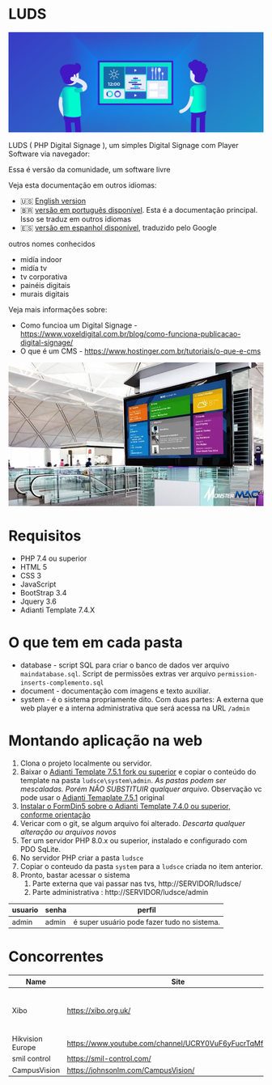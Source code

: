 # LUDS

![visão geral](digital-signage.png)

LUDS ( PHP Digital Signage ), um simples Digital Signage com Player Software via navegador: 

Essa é versão da comunidade, um software livre

Veja esta documentação em outros idiomas:
- :us: [English version](../README.md)
- :brazil: [versão em português disponível](README_pt-BR.md). Esta é a documentação principal. Isso se traduz em outros idiomas
- :es: [versão em espanhol disponível](README_es.md), traduzido pelo Google

outros nomes conhecidos
* midía indoor
* midía tv
* tv corporativa
* painéis digitais
* murais digitais 

Veja mais informações sobre: 
* Como funcioa um Digital Signage - https://www.voxeldigital.com.br/blog/como-funciona-publicacao-digital-signage/
* O que é um CMS - https://www.hostinger.com.br/tutoriais/o-que-e-cms

![visão geral](exemplo01.jpg)

# Requisitos
* PHP 7.4 ou superior
* HTML 5
* CSS 3
* JavaScript
* BootStrap 3.4
* Jquery 3.6
* Adianti Template 7.4.X

# O que tem em cada pasta
* database - script SQL para criar o banco de dados ver arquivo `maindatabase.sql`. Script de permissões extras ver arquivo `permission-inserts-complemento.sql`
* document - documentação com imagens e texto auxiliar.
* system - é o sistema propriamente dito. Com duas partes:  A externa que web player e a interna administrativa que será acessa na URL `/admin`

# Montando aplicação na web

1. Clona o projeto localmente ou servidor.
1. Baixar o [Adianti Template 7.5.1 fork ou superior](https://github.com/bjverde/adianti-fork-template) e copiar o conteúdo do template na pasta `ludsce\system\admin`. *As pastas podem ser mescaladas. Porém NÃO SUBSTITUIR qualquer arquivo*. Observação vc pode usar o [Adianti Temaplate 7.5.1](https://www.adianti.com.br/framework-download) original
1. [Instalar o FormDin5 sobre o Adianti Template 7.4.0 ou superior, conforme orientação](https://github.com/bjverde/formDin5#instala%C3%A7%C3%A3o)
1. Vericar com o git, se algum arquivo foi alterado. *Descarta qualquer alteração ou arquivos novos*
1. Ter um servidor PHP 8.0.x ou superior, instalado e configurado com PDO SqLite.
1. No servidor PHP criar a pasta `ludsce`
1. Copiar o conteudo da pasta `system` para a `ludsce` criada no item anterior.
1. Pronto, bastar acessar o sistema
    1. Parte externa que vai passar nas tvs,  http://SERVIDOR/ludsce/
    1. Parte administrativa : http://SERVIDOR/ludsce/admin


usuario | senha | perfil
------ | ------------------ | --------------------
admin | admin | é super usuário pode fazer tudo no sistema. 

# Concorrentes 

| Name             | Site                                                     | GitHub                                    | Description                          |
|------------------|----------------------------------------------------------|-------------------------------------------|--------------------------------------|
| Xibo             | https://xibo.org.uk/                                     |                                           | Most Famous software Digital Display |
| Hikvision Europe | https://www.youtube.com/channel/UCRY0VuF6yFucrTqMfZk6Bng |                                           |                                      |
| smil control     | https://smil-control.com/                                | https://github.com/sagiadinos             |                                      |
| CampusVision     | https://johnsonlm.com/CampusVision/                      | https://github.com/JohnsonLM/CampusVision |  
